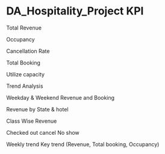 # DA_Hospitality_Project KPI
 Total Revenue
 
 Occupancy 
 
 Cancellation Rate
 
 Total Booking
 
 Utilize capacity 
 
 Trend Analysis 
 
 Weekday  & Weekend  Revenue and Booking
 
 Revenue by State & hotel
 
 Class Wise Revenue
 
 Checked out cancel No show
 
 Weekly trend Key trend (Revenue, Total booking, Occupancy) 

